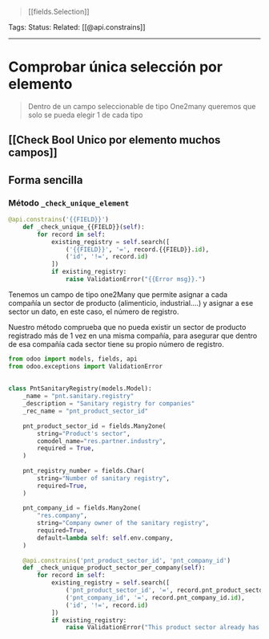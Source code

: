 > [[fields.Selection]]

Tags: 
Status: 
Related: [[@api.constrains]]

___
# Comprobar única selección por elemento

> Dentro de un campo seleccionable de tipo One2many queremos que solo se pueda elegir 1 de cada tipo

## [[Check Bool Unico por elemento muchos campos]]

## Forma sencilla
### Método `_check_unique_element`
```python
@api.constrains('{{FIELD}}')  
    def _check_unique_{{FIELD}}(self):  
        for record in self:  
            existing_registry = self.search([  
                ('{{FIELD}}', '=', record.{{FIELD}}.id),
                ('id', '!=', record.id)  
            ])  
            if existing_registry:  
                raise ValidationError("{{Error msg}}.")
```

Tenemos un campo de tipo one2Many que permite asignar a cada compañía un sector de producto (alimenticio, industrial....) y asignar a ese sector un dato, en este caso, el número de registro.

Nuestro método comprueba que no pueda existir un sector de producto registrado más de 1 vez en una misma compañía, para asegurar que dentro de esa compañía cada sector tiene su propio número de registro.


```python
from odoo import models, fields, api  
from odoo.exceptions import ValidationError  
  
  
class PntSanitaryRegistry(models.Model):  
    _name = "pnt.sanitary.registry"  
    _description = "Sanitary registry for companies"  
    _rec_name = "pnt_product_sector_id"  
  
    pnt_product_sector_id = fields.Many2one(  
        string="Product's sector",  
        comodel_name="res.partner.industry",  
        required = True,  
    )  
  
    pnt_registry_number = fields.Char(  
        string="Number of sanitary registry",  
        required=True,  
    )  
  
    pnt_company_id = fields.Many2one(  
        "res.company",  
        string="Company owner of the sanitary registry",  
        required=True,  
        default=lambda self: self.env.company,  
    )  
  
    @api.constrains('pnt_product_sector_id', 'pnt_company_id')  
    def _check_unique_product_sector_per_company(self):  
        for record in self:  
            existing_registry = self.search([  
                ('pnt_product_sector_id', '=', record.pnt_product_sector_id.id),  
                ('pnt_company_id', '=', record.pnt_company_id.id),  
                ('id', '!=', record.id)  
            ])  
            if existing_registry:  
                raise ValidationError("This product sector already has a registry for the selected company.")
```